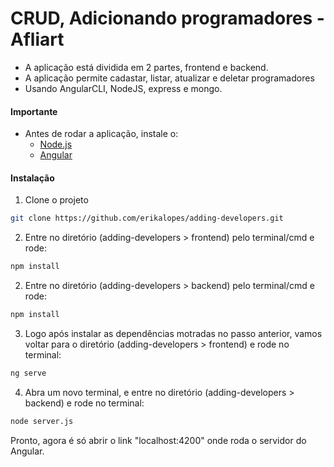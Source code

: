 # CRUD, Adicionando programadores - Afliart

  -  A aplicação está dividida em 2 partes, frontend e backend.
  - A aplicação permite cadastar, listar, atualizar e deletar programadores
  - Usando AngularCLI, NodeJS, express e mongo.

#### Importante

  - Antes de rodar a aplicação, instale o:
    - [Node.js](https://nodejs.org/)
    - [Angular](https://cli.angular.io/)


#### Instalação

1. Clone o projeto
```sh
git clone https://github.com/erikalopes/adding-developers.git
```
2. Entre no diretório (adding-developers > frontend) pelo terminal/cmd e rode:
```sh
npm install
```
2. Entre no diretório (adding-developers > backend) pelo terminal/cmd e rode:
```sh
npm install
```
3. Logo após instalar as dependências motradas no passo anterior, vamos voltar para o diretório (adding-developers > frontend) e rode no terminal:
```sh
ng serve
```
4. Abra um novo terminal, e entre no diretório (adding-developers > backend) e rode no terminal:
```sh
node server.js
```

Pronto, agora é só abrir o link "localhost:4200" onde roda o servidor do Angular.



